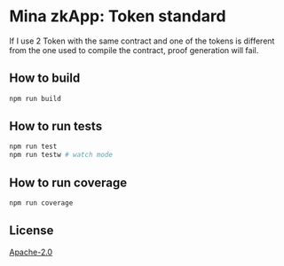 # Mina zkApp: Token standard

If I use 2 Token with the same contract and one of the tokens is different from the one used to compile the contract, proof generation will fail.

## How to build

```sh
npm run build
```

## How to run tests

```sh
npm run test
npm run testw # watch mode
```

## How to run coverage

```sh
npm run coverage
```

## License

[Apache-2.0](LICENSE)

